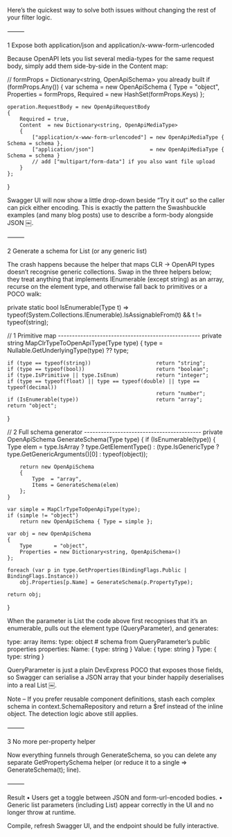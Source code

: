 Here’s the quickest way to solve both issues without changing the rest of your filter logic.

⸻

1  Expose both application/json and application/x-www-form-urlencoded

Because OpenAPI lets you list several media-types for the same request body, simply add them side-by-side in the Content map:

// formProps = Dictionary<string, OpenApiSchema> you already built
if (formProps.Any())
{
    var schema = new OpenApiSchema
    {
        Type       = "object",
        Properties = formProps,
        Required   = new HashSet<string>(formProps.Keys)
    };

    operation.RequestBody = new OpenApiRequestBody
    {
        Required = true,
        Content  = new Dictionary<string, OpenApiMediaType>
        {
            ["application/x-www-form-urlencoded"] = new OpenApiMediaType { Schema = schema },
            ["application/json"]                  = new OpenApiMediaType { Schema = schema }
            // add ["multipart/form-data"] if you also want file upload
        }
    };
}

Swagger UI will now show a little drop-down beside “Try it out” so the caller can pick either encoding. This is exactly the pattern the Swashbuckle examples (and many blog posts) use to describe a form-body alongside JSON ￼.

⸻

2  Generate a schema for List<QueryParameter> (or any generic list)

The crash happens because the helper that maps CLR → OpenAPI types doesn’t recognise generic collections. Swap in the three helpers below; they treat anything that implements IEnumerable (except string) as an array, recurse on the element type, and otherwise fall back to primitives or a POCO walk:

private static bool IsEnumerable(Type t) =>
    typeof(System.Collections.IEnumerable).IsAssignableFrom(t) && t != typeof(string);

// 1  Primitive map ---------------------------------------------------
private string MapClrTypeToOpenApiType(Type type)
{
    type = Nullable.GetUnderlyingType(type) ?? type;

    if (type == typeof(string))                     return "string";
    if (type == typeof(bool))                       return "boolean";
    if (type.IsPrimitive || type.IsEnum)            return "integer";
    if (type == typeof(float) || type == typeof(double) || type == typeof(decimal))
                                                    return "number";
    if (IsEnumerable(type))                         return "array";
    return "object";
}

// 2  Full schema generator ------------------------------------------
private OpenApiSchema GenerateSchema(Type type)
{
    if (IsEnumerable(type))
    {
        Type elem = type.IsArray
                  ? type.GetElementType()
                  : (type.IsGenericType ? type.GetGenericArguments()[0] : typeof(object));

        return new OpenApiSchema
        {
            Type  = "array",
            Items = GenerateSchema(elem)
        };
    }

    var simple = MapClrTypeToOpenApiType(type);
    if (simple != "object")
        return new OpenApiSchema { Type = simple };

    var obj = new OpenApiSchema
    {
        Type       = "object",
        Properties = new Dictionary<string, OpenApiSchema>()
    };

    foreach (var p in type.GetProperties(BindingFlags.Public | BindingFlags.Instance))
        obj.Properties[p.Name] = GenerateSchema(p.PropertyType);

    return obj;
}

When the parameter is List<QueryParameter> the code above first recognises that it’s an enumerable, pulls out the element type (QueryParameter), and generates:

type: array
items:
  type: object      # schema from QueryParameter’s public properties
  properties:
    Name:  { type: string }
    Value: { type: string }
    Type:  { type: string }

QueryParameter is just a plain DevExpress POCO that exposes those fields, so Swagger can serialise a JSON array that your binder happily deserialises into a real List<QueryParameter> ￼.

Note – If you prefer reusable component definitions, stash each complex schema in context.SchemaRepository and return a $ref instead of the inline object. The detection logic above still applies.

⸻

3  No more per-property helper

Now everything funnels through GenerateSchema, so you can delete any separate GetPropertySchema helper (or reduce it to a single => GenerateSchema(t); line).

⸻

Result
	•	Users get a toggle between JSON and form-url-encoded bodies.
	•	Generic list parameters (including List<QueryParameter>) appear correctly in the UI and no longer throw at runtime.

Compile, refresh Swagger UI, and the endpoint should be fully interactive.
